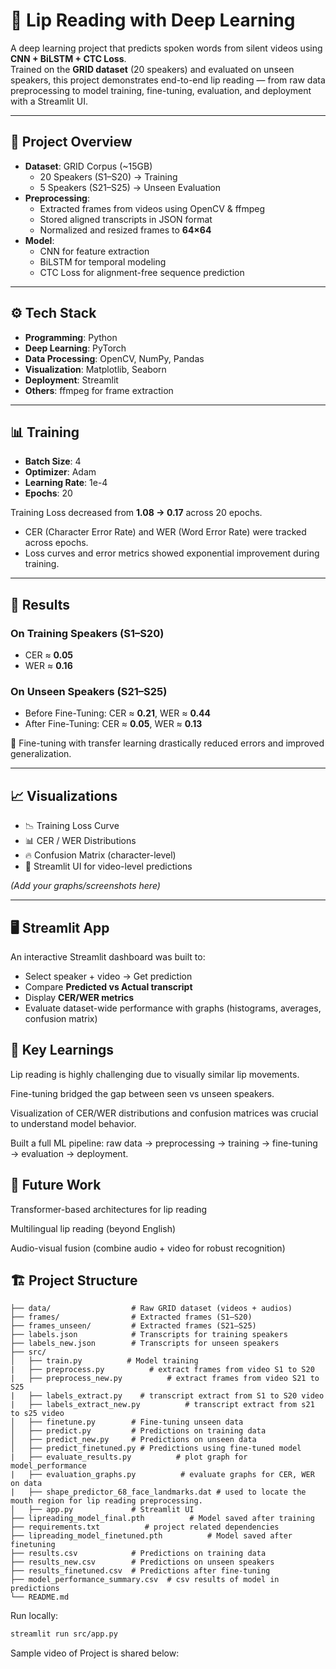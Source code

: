 # 🎥 Lip Reading with Deep Learning  

A deep learning project that predicts spoken words from silent videos using **CNN + BiLSTM + CTC Loss**.  
Trained on the **GRID dataset** (20 speakers) and evaluated on unseen speakers, this project demonstrates end-to-end lip reading — from raw data preprocessing to model training, fine-tuning, evaluation, and deployment with a Streamlit UI.  

---

## 📂 Project Overview  

- **Dataset**: GRID Corpus (~15GB)  
  - 20 Speakers (S1–S20) → Training  
  - 5 Speakers (S21–S25) → Unseen Evaluation  
- **Preprocessing**:  
  - Extracted frames from videos using OpenCV & ffmpeg  
  - Stored aligned transcripts in JSON format  
  - Normalized and resized frames to **64×64**  
- **Model**:  
  - CNN for feature extraction  
  - BiLSTM for temporal modeling  
  - CTC Loss for alignment-free sequence prediction  

---

## ⚙️ Tech Stack  

- **Programming**: Python  
- **Deep Learning**: PyTorch  
- **Data Processing**: OpenCV, NumPy, Pandas  
- **Visualization**: Matplotlib, Seaborn  
- **Deployment**: Streamlit  
- **Others**: ffmpeg for frame extraction  

---

## 📊 Training  

- **Batch Size**: 4  
- **Optimizer**: Adam  
- **Learning Rate**: 1e-4  
- **Epochs**: 20  

Training Loss decreased from **1.08 → 0.17** across 20 epochs.  

- CER (Character Error Rate) and WER (Word Error Rate) were tracked across epochs.  
- Loss curves and error metrics showed exponential improvement during training.  

---

## 🚀 Results  

### On Training Speakers (S1–S20)  
- CER ≈ **0.05**  
- WER ≈ **0.16**  

### On Unseen Speakers (S21–S25)  
- Before Fine-Tuning: CER ≈ **0.21**, WER ≈ **0.44**  
- After Fine-Tuning: CER ≈ **0.05**, WER ≈ **0.13**  

📌 Fine-tuning with transfer learning drastically reduced errors and improved generalization.  

---

## 📈 Visualizations  

- 📉 Training Loss Curve  
- 📊 CER / WER Distributions  
- 🔥 Confusion Matrix (character-level)  
- 🎯 Streamlit UI for video-level predictions  

*(Add your graphs/screenshots here)*  

---

## 🖥️ Streamlit App  

An interactive Streamlit dashboard was built to:  

- Select speaker + video → Get prediction  
- Compare **Predicted vs Actual transcript**  
- Display **CER/WER metrics**  
- Evaluate dataset-wide performance with graphs (histograms, averages, confusion matrix)
## 📌 Key Learnings

Lip reading is highly challenging due to visually similar lip movements.

Fine-tuning bridged the gap between seen vs unseen speakers.

Visualization of CER/WER distributions and confusion matrices was crucial to understand model behavior.

Built a full ML pipeline: raw data → preprocessing → training → fine-tuning → evaluation → deployment.

## 🔮 Future Work

Transformer-based architectures for lip reading

Multilingual lip reading (beyond English)

Audio-visual fusion (combine audio + video for robust recognition)
## 🏗️ Project Structure
```
├── data/                  # Raw GRID dataset (videos + audios)
├── frames/                # Extracted frames (S1–S20)
├── frames_unseen/         # Extracted frames (S21–S25)
├── labels.json            # Transcripts for training speakers
├── labels_new.json        # Transcripts for unseen speakers
├── src/
│   ├── train.py          # Model training
|   ├── preprocess.py          # extract frames from video S1 to S20
|   ├── preprocess_new.py          # extract frames from video S21 to S25
|   ├── labels_extract.py    # transcript extract from S1 to S20 video
|   ├── labels_extract_new.py          # transcript extract from s21 to s25 video
│   ├── finetune.py        # Fine-tuning unseen data
│   ├── predict.py         # Predictions on training data
│   ├── predict_new.py     # Predictions on unseen data
│   ├── predict_finetuned.py # Predictions using fine-tuned model
|   ├── evaluate_results.py          # plot graph for model_performance
|   ├── evaluation_graphs.py          # evaluate graphs for CER, WER on data
|   ├── shape_predictor_68_face_landmarks.dat # used to locate the mouth region for lip reading preprocessing.
│   ├── app.py             # Streamlit UI
├── lipreading_model_final.pth          # Model saved after training
├── requirements.txt          # project related dependencies
├── lipreading_model_finetuned.pth          # Model saved after finetuning
├── results.csv            # Predictions on training data
├── results_new.csv        # Predictions on unseen speakers
├── results_finetuned.csv  # Predictions after fine-tuning
├── model_performance_summary.csv  # csv results of model in predictions
└── README.md
```
Run locally:  
```bash
streamlit run src/app.py
```
Sample video of Project is shared below:





